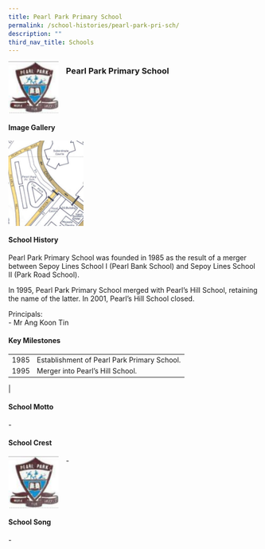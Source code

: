 ```yaml
---
title: Pearl Park Primary School
permalink: /school-histories/pearl-park-pri-sch/
description: ""
third_nav_title: Schools
---
```

<img src="/images/pearlparkpri1.png" style="width:20%;margin-right:15px;" align = "left">

### **Pearl Park Primary School**

<br clear="left">

#### **Image Gallery**

<p><a href="https://d1yxymztqoj7qn.amplifyapp.com/images/pearlparkpri2.jpg">  
<img src="/images/pearlparkpri2.jpg" style="width:30%;margin-right:15px;" align = "left">
</a></p>

<br clear="left">

#### **School History**
Pearl Park Primary School was founded in 1985 as the result of a merger between Sepoy Lines School I (Pearl Bank School) and Sepoy Lines School II (Park Road School). 

In 1995, Pearl Park Primary School merged with Pearl’s Hill School, retaining the name of the latter. In 2001, Pearl’s Hill School closed. 

Principals:<br>
\- Mr Ang Koon Tin 

#### **Key Milestones**

|  |  |
|:---:|---|
| 1985 | Establishment of Pearl Park Primary School. |
| 1995 | Merger into Pearl’s Hill School. |
|

#### **School Motto**
\-

#### **School Crest**
<img src="/images/pearlparkpri1.png" style="width:20%;margin-right:15px;" align = "left">

\-

<br clear="left">

#### **School Song**
\-